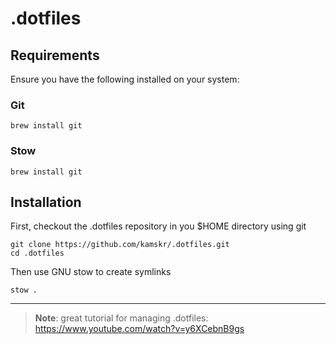 # .dotfiles

## Requirements

Ensure you have the following installed on your system:

### Git

```
brew install git
```

### Stow

```
brew install git
```

## Installation

First, checkout the .dotfiles repository in you $HOME directory using git

```
git clone https://github.com/kamskr/.dotfiles.git
cd .dotfiles
```

Then use GNU stow to create symlinks

```
stow .
```

---

> **Note**: great tutorial for managing .dotfiles: https://www.youtube.com/watch?v=y6XCebnB9gs
